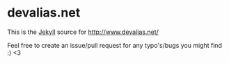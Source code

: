 # devalias.net

This is the [Jekyll](https://jekyllrb.com/) source for http://www.devalias.net/

Feel free to create an issue/pull request for any typo's/bugs you might find :) <3